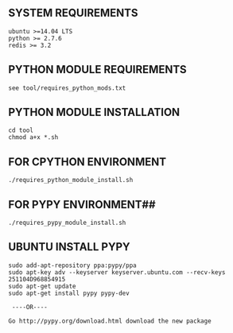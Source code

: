 ## SYSTEM REQUIREMENTS ##
```
ubuntu >=14.04 LTS
python >= 2.7.6
redis >= 3.2
```

## PYTHON MODULE REQUIREMENTS ##
```
see tool/requires_python_mods.txt
```

## PYTHON MODULE INSTALLATION  ##
```
cd tool
chmod a+x *.sh
```

## FOR CPYTHON ENVIRONMENT ##
```
./requires_python_module_install.sh
```

## FOR PYPY ENVIRONMENT##
```
./requires_pypy_module_install.sh
```


## UBUNTU INSTALL PYPY ##
```
sudo add-apt-repository ppa:pypy/ppa
sudo apt-key adv --keyserver keyserver.ubuntu.com --recv-keys 251104D968854915
sudo apt-get update
sudo apt-get install pypy pypy-dev

 ----OR----

Go http://pypy.org/download.html download the new package
```
